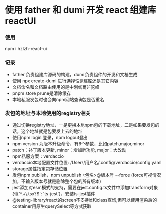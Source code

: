 # 使用 father 和 dumi 开发 react 组建库 reactUI

### 使用

npm i hzlzh-react-ui

### 记录

- father 负责组建库源码的构建，dumi 负责组件的开发和文档生成
- 使用 npx create-dumi 进行选择性创建库还是其它内容
- 文档命名和文档路由使用的是中划线而非驼峰
- pnpm store prune是清除缓存
- 本地私服发包时也会向npm网站查询包是否重名

### 发包的地址与本地使用的registry相关

* 通过切换registry地址，一是更换本地npm包的下载地址，二是如果要发包的话，这个地址就是包要发上去的地址
* 使用npm login 登录，npm logout登出
* npm version 为版本升级命令，有6个参数，比如patch,major,minor
* patch：补丁版本更新, minor：增加新功能, major：大改动
* npm私服方案：verdaccio
* verdaccio本地配置文件位置: /Users/用户名/.config/verdaccio/config.yaml
* storage属性指定包存储位置
* 发包npm publish，npm unpublish <包名>@版本号 --force (force可视情况加，不输入版本号就是删除整个包的所有版本)
* jest添加对esm模式的支持，需要在jest.config.ts文件中添加transform对象列{'^.+\\.tsx?$': 'ts-jest'}，安装ts-jest插件
* @testing-library/react的screen不支持id和class查询,但可以使用渲染后的container用原生querySelect等方式获取
